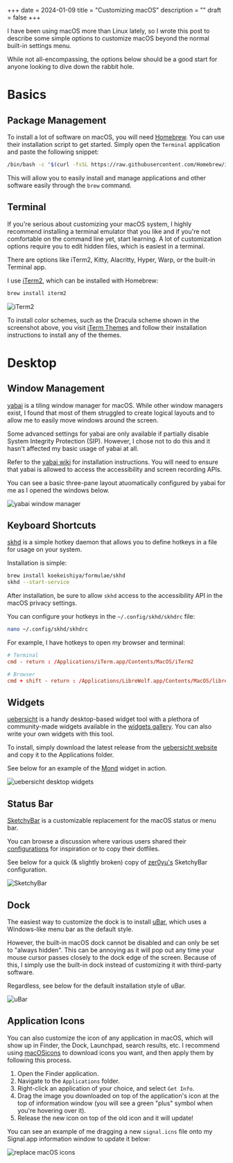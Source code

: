 +++
date = 2024-01-09
title = "Customizing macOS"
description = ""
draft = false
+++

I have been using macOS more than Linux lately, so I wrote this post to describe
some simple options to customize macOS beyond the normal built-in settings menu.

While not all-encompassing, the options below should be a good start for anyone
looking to dive down the rabbit hole.

# Basics

## Package Management

To install a lot of software on macOS, you will need
[Homebrew](https://brew.sh/). You can use their installation script to get
started. Simply open the `Terminal` application and paste the following snippet:

```sh
/bin/bash -c "$(curl -fsSL https://raw.githubusercontent.com/Homebrew/install/HEAD/install.sh)"
```

This will allow you to easily install and manage applications and other software
easily through the `brew` command.

## Terminal

If you're serious about customizing your macOS system, I highly recommend
installing a terminal emulator that you like and if you're not comfortable on
the command line yet, start learning. A lot of customization options require you
to edit hidden files, which is easiest in a terminal.

There are options like iTerm2, Kitty, Alacritty, Hyper, Warp, or the built-in
Terminal app.

I use [iTerm2](https://iterm2.com/), which can be installed with Homebrew:

```sh
brew install iterm2
```

![iTerm2](https://img.cleberg.net/blog/20240109-macos-customization/iterm2.png)

To install color schemes, such as the Dracula scheme shown in the screenshot
above, you visit [iTerm Themes](https://iterm2colorschemes.com/) and follow
their installation instructions to install any of the themes.

# Desktop

## Window Management

[yabai](https://github.com/koekeishiya/yabai) is a tiling window manager for
macOS. While other window managers exist, I found that most of them struggled to
create logical layouts and to allow me to easily move windows around the screen.

Some advanced settings for yabai are only available if partially disable System
Integrity Protection (SIP). However, I chose not to do this and it hasn't
affected my basic usage of yabai at all.

Refer to the [yabai
wiki](<https://github.com/koekeishiya/yabai/wiki/Installing-yabai-(latest-release)>)
for installation instructions. You will need to ensure that yabai is allowed to
access the accessibility and screen recording APIs.

You can see a basic three-pane layout atuomatically configured by yabai for me
as I opened the windows below.

![yabai window
manager](https://img.cleberg.net/blog/20240109-macos-customization/yabai.png)

## Keyboard Shortcuts

[skhd](https://github.com/koekeishiya/skhd) is a simple hotkey daemon that
allows you to define hotkeys in a file for usage on your system.

Installation is simple:

```sh
brew install koekeishiya/formulae/skhd
skhd --start-service
```

After installation, be sure to allow `skhd` access to the accessibility API in
the macOS privacy settings.

You can configure your hotkeys in the `~/.config/skhd/skhdrc` file:

```sh
nano ~/.config/skhd/skhdrc
```

For example, I have hotkeys to open my browser and terminal:

```conf
# Terminal
cmd - return : /Applications/iTerm.app/Contents/MacOS/iTerm2

# Browser
cmd + shift - return : /Applications/LibreWolf.app/Contents/MacOS/librewolf
```

## Widgets

[uebersicht](https://github.com/felixhageloh/uebersicht/) is a handy
desktop-based widget tool with a plethora of community-made widgets available in
the [widgets gallery](https://tracesof.net/uebersicht-widgets/). You can also
write your own widgets with this tool.

To install, simply download the latest release from the [uebersicht
website](https://tracesof.net/uebersicht/) and copy it to the Applications
folder.

See below for an example of the
[Mond](https://tracesof.net/uebersicht-widgets/#Mond) widget in action.

![uebersicht desktop
widgets](https://img.cleberg.net/blog/20240109-macos-customization/uebersicht.png)

## Status Bar

[SketchyBar](https://github.com/FelixKratz/SketchyBar) is a customizable
replacement for the macOS status or menu bar.

You can browse a discussion where various users shared their
[configurations](https://github.com/FelixKratz/SketchyBar/discussions/47?sort=top)
for inspiration or to copy their dotfiles.

See below for a quick (& slightly broken) copy of
[zer0yu's](https://github.com/zer0yu/dotfiles) SketchyBar configuration.

![SketchyBar](https://img.cleberg.net/blog/20240109-macos-customization/sketchybar.png)

## Dock

The easiest way to customize the dock is to install
[uBar](https://ubarapp.com/), which uses a Windows-like menu bar as the default
style.

However, the built-in macOS dock cannot be disabled and can only be set to
"always hidden". This can be annoying as it will pop out any time your mouse
cursor passes closely to the dock edge of the screen. Because of this, I simply
use the built-in dock instead of customizing it with third-party software.

Regardless, see below for the default installation style of uBar.

![uBar](https://img.cleberg.net/blog/20240109-macos-customization/ubar.png)

## Application Icons

You can also customize the icon of any application in macOS, which will show up
in Finder, the Dock, Launchpad, search results, etc. I recommend using
[macOSicons](https://macosicons.com/) to download icons you want, and then apply
them by following this process.

1. Open the Finder application.
2. Navigate to the `Applications` folder.
3. Right-click an application of your choice, and select `Get Info`.
4. Drag the image you downloaded on top of the application's icon at the top of
   information window (you will see a green "plus" symbol when you're hovering
   over it).
5. Release the new icon on top of the old icon and it will update!

You can see an example of me dragging a new `signal.icns` file onto my
Signal.app information window to update it below:

![replace macOS
icons](https://img.cleberg.net/blog/20240109-macos-customization/replace_icon.png)
